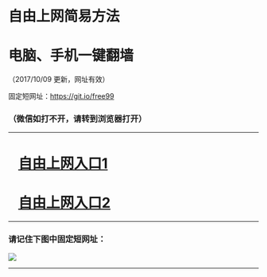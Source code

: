 ﻿# 自由上网简易方法

# 电脑、手机一键翻墙

（2017/10/09 更新，网址有效）

固定短网址：https://git.io/free99

### （微信如打不开，请转到浏览器打开）


***





# &nbsp;&nbsp; <a href="http://ft2959922395.fwq-tz-1001.info/fwqtz01.html?t=100900132133 " target="_blank">自由上网入口1</a>
# &nbsp;&nbsp; <a href="http://ft1322311554.fwq-tz-1002.info/fwqtz02.html?t=100900112577 " target="_blank">自由上网入口2</a>
***

### 请记住下图中固定短网址：

<img src="https://s3-us-west-2.amazonaws.com/fwq-1001/yjfq-20170905okok.png" /> 


***


